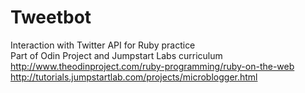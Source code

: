 # Tweetbot
Interaction with Twitter API for Ruby practice <br>
Part of Odin Project and Jumpstart Labs curriculum <br>
http://www.theodinproject.com/ruby-programming/ruby-on-the-web <br>
http://tutorials.jumpstartlab.com/projects/microblogger.html

